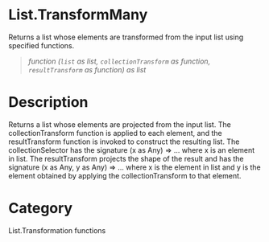 # List.TransformMany
Returns a list whose elements are transformed from the input list using specified functions.
> _function (<code>list</code> as list, <code>collectionTransform</code> as function, <code>resultTransform</code> as function) as list_

# Description 
Returns a list whose elements are projected from the input list. The collectionTransform function is applied to each element, and the resultTransform function is invoked to construct the resulting list. 
    The collectionSelector has the signature (x as Any) => ... where x is an element in list. 
    The resultTransform projects the shape of the result and has the signature (x as Any, y as Any) => ... where x is the element in list and y is the element obtained by applying the collectionTransform to that element.
# Category 
List.Transformation functions
